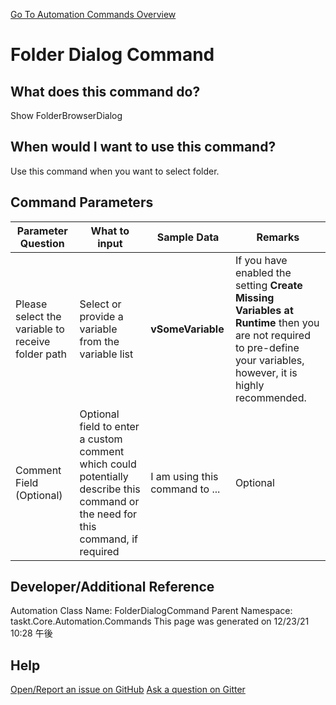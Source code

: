 <!--TITLE: Folder Dialog Command -->
<!-- SUBTITLE: a command in the Input Commands group. -->
[Go To Automation Commands Overview](/automation-commands.md)


# Folder Dialog Command


## What does this command do?
Show FolderBrowserDialog


## When would I want to use this command?
Use this command when you want to select folder.


## Command Parameters
| Parameter Question   	| What to input  	|  Sample Data 	| Remarks  	|
| ---                    | ---               | ---           | ---       |
|Please select the variable to receive folder path|Select or provide a variable from the variable list|**vSomeVariable**|If you have enabled the setting **Create Missing Variables at Runtime** then you are not required to pre-define your variables, however, it is highly recommended.|
|Comment Field (Optional)|Optional field to enter a custom comment which could potentially describe this command or the need for this command, if required|I am using this command to ...|Optional|






## Developer/Additional Reference
Automation Class Name: FolderDialogCommand
Parent Namespace: taskt.Core.Automation.Commands
This page was generated on 12/23/21 10:28 午後


## Help
[Open/Report an issue on GitHub](https://github.com/saucepleez/taskt/issues/new)
[Ask a question on Gitter](https://gitter.im/taskt-rpa/Lobby)
